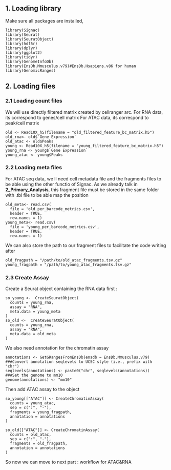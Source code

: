 ## 1. Loading library 
Make sure all packages are installed, 
```
library(Signac)
library(Seurat)
library(SeuratObject)
library(hdf5r)
library(dplyr)
library(ggplot2)
library(tidyr)
library(GenomeInfoDb)
library(EnsDb.Mmusculus.v79)#EnsDb.Hsapiens.v86 for human 
library(GenomicRanges)
```
## 2. Loading files
### 2.1 Loading count files
We will use directly filtered matrix created by cellranger arc.
For RNA data, its correspond to genes/cell matrix
For ATAC data, its correspond to peak/cell matrix 
```
old <- Read10X_h5(filename = "old_filtered_feature_bc_matrix.h5")
old_rna<- old$`Gene Expression`
old_atac <- old$Peaks
young <- Read10X_h5(filename = "young_filtered_feature_bc_matrix.h5")
young_rna <- young$`Gene Expression`
young_atac <- young$Peaks
```
### 2.2 Loading meta files
For ATAC seq data, we ll need cell metadata file and the fragments files to be able using the other functio of Signac. 
As we already talk in **2_Primary_Analysis**, this fragment file must be stored in the same folder with .tbi file to be able map the position 

```
old_meta<- read.csv(
  file = 'old_per_barcode_metrics.csv',
  header = TRUE,
  row.names = 1)
young_meta<- read.csv(
  file = 'young_per_barcode_metrics.csv',
  header = TRUE,
  row.names = 1)
```
We can also store the path to our fragment files to facilitate the code writing after
```
old_fragpath = "/path/to/old_atac_fragments.tsv.gz"
young_fragpath = "/path/to/young_atac_fragments.tsv.gz"
```
### 2.3 Create Assay
Create a Seurat object containing the RNA data first :
```
so_young <-  CreateSeuratObject(
  counts = young_rna,
  assay = "RNA",
  meta.data = young_meta
)
so_old <-  CreateSeuratObject(
  counts = young_rna,
  assay = "RNA",
  meta.data = old_meta
)
```
We also need annotation for the chromatin assay
```
annotations <- GetGRangesFromEnsDb(ensdb = EnsDb.Mmusculus.v79)
###Convert annotation seqlevels to UCSC style (i.e., prefix with "chr")
seqlevels(annotations) <- paste0("chr", seqlevels(annotations))
###Set the genome to mm10
genome(annotations) <- "mm10"
```
Then add ATAC assay to the object 
```
so_young[["ATAC"]] <- CreateChromatinAssay(
  counts = young_atac,
  sep = c(":", "-"),
  fragments = young_fragpath,
  annotation = annotations
)

so_old[["ATAC"]] <- CreateChromatinAssay(
  counts = old_atac,
  sep = c(":", "-"),
  fragments = old_fragpath,
  annotation = annotations
)
```
So now we can move to next part : workflow for ATAC&RNA 

